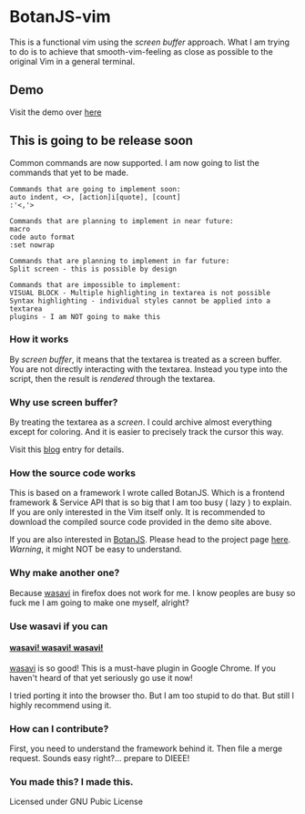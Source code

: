 # BotanJS-vim
This is a functional vim using the *screen buffer* approach. What I am trying to do is to achieve that smooth-vim-feeling as close as possible to the original Vim in a general terminal.

## Demo
Visit the demo over [here](https://tgckpg.github.io/BotanJS-vim)

## This is going to be release soon
Common commands are now supported. I am now going to list the commands that yet to be made.
```
Commands that are going to implement soon:
auto indent, <>, [action]i[quote], [count]
:'<,'>

Commands that are planning to implement in near future:
macro
code auto format
:set nowrap

Commands that are planning to implement in far future:
Split screen - this is possible by design

Commands that are impossible to implement:
VISUAL BLOCK - Multiple highlighting in textarea is not possible
Syntax highlighting - individual styles cannot be applied into a textarea
plugins - I am NOT going to make this
```

### How it works
By *screen buffer*, it means that the textarea is treated as a screen buffer. You are not directly interacting with the textarea. Instead you type into the script, then the result is *rendered* through the textarea.

### Why use screen buffer?
By treating the textarea as a *screen*. I could archive almost everything except for coloring. And it is easier to precisely track the cursor this way.

Visit this [blog](https://blog.astropenguin.net/article/view/vimarea-day-1-hjkl/) entry for details.

### How the source code works
This is based on a framework I wrote called BotanJS. Which is a frontend framework & Service API that is so big that I am too busy ( lazy ) to explain. If you are only interested in the Vim itself only. It is recommended to download the compiled source code provided in the demo site above.

If you are also interested in [BotanJS](https://github.com/tgckpg/BotanJS). Please head to the project page [here](https://github.com/tgckpg/BotanJS). *Warning*, it might NOT be easy to understand.

### Why make another one?
Because [wasavi](https://github.com/akahuku/wasavi) in firefox does not work for me. I know peoples are busy so fuck me I am going to make one myself, alright?

### Use wasavi if you can
#### [wasavi! wasavi! wasavi!](https://github.com/akahuku/wasavi)
[wasavi](https://github.com/akahuku/wasavi) is so good! This is a must-have plugin in Google Chrome. If you haven't heard of that yet seriously go use it now!

I tried porting it into the browser tho. But I am too stupid to do that. But still I highly recommend using it.

### How can I contribute?
First, you need to understand the framework behind it. Then file a merge request. Sounds easy right?... prepare to DIEEE!

### You made this? I made this.
Licensed under GNU Pubic License
